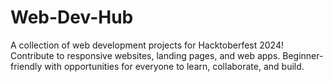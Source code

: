 # Web-Dev-Hub
A collection of web development projects for Hacktoberfest 2024! Contribute to responsive websites, landing pages, and web apps. Beginner-friendly with opportunities for everyone to learn, collaborate, and build.
